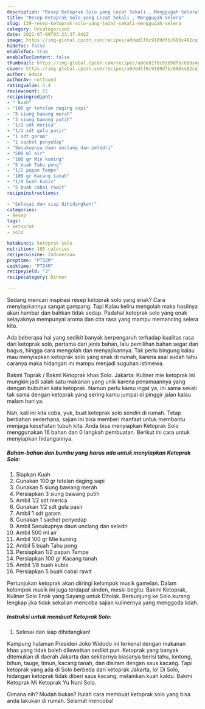 ```yaml
---
description: "Resep Ketoprak Solo yang Lezat Sekali , Menggugah Selera"
title: "Resep Ketoprak Solo yang Lezat Sekali , Menggugah Selera"
slug: 129-resep-ketoprak-solo-yang-lezat-sekali-menggugah-selera
category: Uncategorized
date: 2022-07-09T03:23:37.942Z
image: https://img-global.cpcdn.com/recipes/a0ded1f6c9189dfb/680x482cq70/ketoprak-solo-foto-resep-utama.jpg
hideToc: false
enableToc: true
enableTocContent: false
thumbnail: https://img-global.cpcdn.com/recipes/a0ded1f6c9189dfb/680x482cq70/ketoprak-solo-foto-resep-utama.jpg
cover: https://img-global.cpcdn.com/recipes/a0ded1f6c9189dfb/680x482cq70/ketoprak-solo-foto-resep-utama.jpg
author: Admin
authorAv: notfound
ratingvalue: 4.4
reviewcount: 15
recipeingredient:
- " Kuah"
- "100 gr tetelan daging sapi"
- "5 siung bawang merah"
- "3 siung bawang putih"
- "1/2 sdt merica"
- "1/2 sdt gula pasir"
- "1 sdt garam"
- "1 sachet penyedap"
- "Secukupnya daun unclang dan seledri"
- "500 ml air"
- "100 gr Mie kuning"
- "5 buah Tahu pong"
- "1/2 papan Tempe"
- "100 gr Kacang tanah"
- "1/8 buah kubis"
- "5 buah cabai rawit"
recipeinstructions:

- "Selesai dan siap dihidangkan!"
categories:
- Resep
tags:
- ketoprak
- solo

katakunci: ketoprak solo 
nutrition: 105 calories
recipecuisine: Indonesian
preptime: "PT32M"
cooktime: "PT34M"
recipeyield: "3"
recipecategory: Dinner

---
```



Sedang mencari inspirasi resep ketoprak solo yang enak? Cara menyiapkannya sangat gampang. Tapi Kalau keliru mengolah maka hasilnya akan hambar dan bahkan tidak sedap. Padahal ketoprak solo yang enak selayaknya mempunyai aroma dan cita rasa yang mampu memancing selera kita.


Ada beberapa hal yang sedikit banyak berpengaruh terhadap kualitas rasa dari ketoprak solo, pertama dari jenis bahan, lalu pemilihan bahan segar dan bagus, hingga cara mengolah dan menyajikannya. Tak perlu bingung kalau mau menyiapkan ketoprak solo yang enak di rumah, karena asal sudah tahu caranya maka hidangan ini mampu menjadi suguhan istimewa.

Bakmi Toprak / Bakmi Ketoprak khas Solo. Jakarta: Kuliner mie ketoprak ini mungkin jadi salah satu makanan yang unik karena penamaannya yang dengan bubuhan kata ketoprak. Namun perlu kamu ingat ya, ini sama sekali tak sama dengan ketoprak yang sering kamu jumpai di pinggir jalan kalau malam hari ya.


Nah, kali ini kita coba, yuk, buat ketoprak solo sendiri di rumah. Tetap berbahan sederhana, sajian ini bisa memberi manfaat untuk membantu menjaga kesehatan tubuh kita. Anda bisa menyiapkan Ketoprak Solo menggunakan 16 bahan dan 0 langkah pembuatan. Berikut ini cara untuk menyiapkan hidangannya.

<!--inarticleads1-->

##### Bahan-bahan dan bumbu yang harus ada untuk menyiapkan Ketoprak Solo:

1. Siapkan  Kuah
1. Gunakan 100 gr tetelan daging sapi
1. Gunakan 5 siung bawang merah
1. Persiapkan 3 siung bawang putih
1. Ambil 1/2 sdt merica
1. Gunakan 1/2 sdt gula pasir
1. Ambil 1 sdt garam
1. Gunakan 1 sachet penyedap
1. Ambil Secukupnya daun unclang dan seledri
1. Ambil 500 ml air
1. Ambil 100 gr Mie kuning
1. Ambil 5 buah Tahu pong
1. Persiapkan 1/2 papan Tempe
1. Persiapkan 100 gr Kacang tanah
1. Ambil 1/8 buah kubis
1. Persiapkan 5 buah cabai rawit


Pertunjukan ketoprak akan diiringi kelompok musik gamelan. Dalam kelompok musik ini juga terdapat sinden, meski begitu. Bakmi Ketoprak, Kuliner Solo Enak yang Sayang untuk Ditolak. Berkunjung ke Solo kurang lengkap jika tidak sekalian mencoba sajian kulinernya yang menggoda lidah. 

<!--inarticleads2-->

##### Instruksi untuk membuat Ketoprak Solo:


1. Selesai dan siap dihidangkan!

Kampung halaman Presiden Joko Widodo ini terkenal dengan makanan khas yang tidak boleh dilewatkan sedikit pun. Ketoprak yang banyak ditemukan di daerah Jakarta dan sekitarnya biasanya berisi tahu, lontong, bihun, tauge, timun, kacang tanah, dan disiram dengan saus kacang. Tapi ketoprak yang ada di Solo berbeda dari ketoprak Jakarta, lo! Di Solo, hidangan ketoprak tidak diberi saus kacang, melainkan kuah kaldu. Bakmi Ketoprak Mi Ketoprak Yu Nani Solo. 

Gimana nih? Mudah bukan? Itulah cara membuat ketoprak solo yang bisa anda lakukan di rumah. Selamat mencoba!
